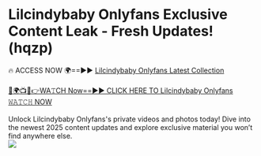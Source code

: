 # Lilcindybaby Onlyfans Exclusive Content Leak - Fresh Updates! (hqzp)

🔥 ACCESS NOW 🌍==►► <a href="https://tinyurl.com/kvy9nzfs" rel="nofollow">Lilcindybaby Onlyfans Latest Collection</a>
<br><br>
[🔴🌍📺📱👉WA𝚃CH Now==►► CLICK HERE TO Lilcindybaby Onlyfans 𝚆𝙰𝚃𝙲𝙷 NOW](https://tinyurl.com/kvy9nzfs)
<br><br>
Unlock Lilcindybaby Onlyfans's private videos and photos today! Dive into the newest 2025 content updates and explore exclusive material you won’t find anywhere else.
<br>
<a href="https://tinyurl.com/kvy9nzfs" rel="nofollow" data-target="animated-image.originalLink"><img src="https://camo.githubusercontent.com/8a4f000d20f83aca3bf7ec5f350d767afa0574a8a352519fd8cfa583a6f93a33/68747470733a2f2f692e696d6775722e636f6d2f644a486b345a712e676966" data-canonical-src="https://i.imgur.com/dJHk4Zq.gif" style="max-width: 100%; display: inline-block;" data-target="animated-image.originalImage"></a>
<br>
